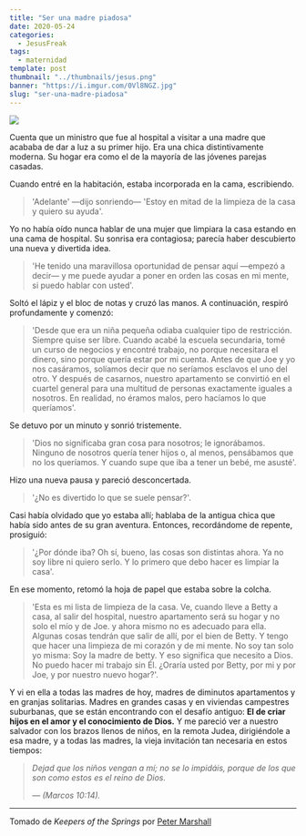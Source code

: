 ```yaml
---
title: "Ser una madre piadosa"
date: 2020-05-24
categories:
  - JesusFreak
tags:
  - maternidad
template: post
thumbnail: "../thumbnails/jesus.png"
banner: "https://i.imgur.com/0Vl8NGZ.jpg"
slug: "ser-una-madre-piadosa"
---
```


![](https://i.imgur.com/0Vl8NGZ.jpg)

Cuenta que un ministro que fue al hospital a visitar a una madre que acababa de dar a luz a su primer hijo. Era una chica distintivamente moderna. Su hogar era como el de la mayoría de las jóvenes parejas casadas. 

Cuando entré en la habitación, estaba incorporada en la cama, escribiendo.

> 'Adelante' —dijo sonriendo— 'Estoy en mitad de la limpieza de la casa y quiero su ayuda'.

Yo no había oído nunca hablar de una mujer que limpiara la casa estando en una cama de hospital. Su sonrisa era contagiosa; parecía haber descubierto una nueva y divertida idea. 

> 'He tenido una maravillosa oportunidad de pensar aquí —empezó a decir— y me puede ayudar a poner en orden las cosas en mi mente, si puedo hablar con usted'.

Soltó el lápiz y el bloc de notas y cruzó las manos. A continuación, respiró profundamente y comenzó:

> 'Desde que era un niña pequeña odiaba cualquier tipo de restricción. Siempre quise ser libre. Cuando acabé la escuela secundaria, tomé un curso de negocios y encontré trabajo, no porque necesitara el dinero, sino porque quería estar por mi cuenta. Antes de que Joe y yo nos casáramos, solíamos decir que no seríamos esclavos el uno del otro. Y después de casarnos, nuestro apartamento se convirtió en el cuartel general para una multitud de personas exactamente iguales a nosotros. En realidad, no éramos malos, pero hacíamos lo que queríamos'.

Se detuvo por un minuto y sonrió tristemente.

> 'Dios no significaba gran cosa para nosotros; le ignorábamos. Ninguno de nosotros quería tener hijos o, al menos, pensábamos que no los queríamos. Y cuando supe que iba a tener un bebé, me asusté'.

Hizo una nueva pausa y pareció desconcertada.

> '¿No es divertido lo que se suele pensar?'.

Casi había olvidado que yo estaba allí; hablaba de la antigua chica que había sido antes de su gran aventura. Entonces, recordándome de repente, prosiguió:

> '¿Por dónde iba? Oh sí, bueno, las cosas son distintas ahora. Ya no soy libre ni quiero serlo. Y lo primero que debo hacer es limpiar la casa'.

En ese momento, retomó la hoja de papel que estaba sobre la colcha.

> 'Esta es mi lista de limpieza de la casa. Ve, cuando lleve a Betty a casa, al salir del hospital, nuestro apartamento será su hogar y no solo el mío y de Joe. y ahora mismo no es adecuado para ella. Algunas cosas tendrán que salir de allí, por el bien de Betty. Y tengo que hacer una limpieza de mi corazón y de mi mente. No soy tan solo yo misma: Soy la madre de betty. Y eso significa que necesito a Dios. No puedo hacer mi trabajo sin Él. ¿Oraría usted por Betty, por mi y por Joe, y por nuestro nuevo hogar?'.

Y vi en ella a todas las madres de hoy, madres de diminutos apartamentos y en granjas solitarias. Madres en grandes casas y en viviendas campestres suburbanas, que se están encontrando con el desafío antiguo: **El de criar hijos en el amor y el conocimiento de Dios.** Y me pareció ver a nuestro salvador con los brazos llenos de niños, en la remota Judea, dirigiéndole a esa madre, y a todas las madres, la vieja invitación tan necesaria en estos tiempos:

<blockquote><cite>
Dejad que los niños vengan a mí; no se lo impidáis, porque de los que son como estos es el reino de Dios.

— (Marcos 10:14).
</cite></blockquote> 

---

Tomado de *Keepers of the Springs* por [Peter Marshall](https://en.wikipedia.org/wiki/Peter_Marshall_(preacher))